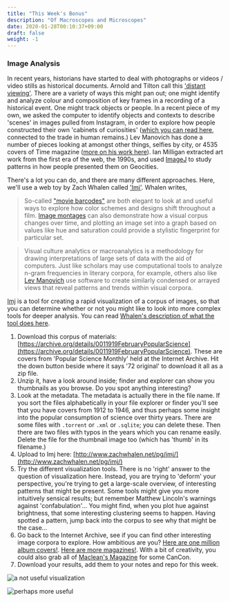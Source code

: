 ```yaml
---
title: "This Week's Bonus"
description: "Of Macroscopes and Microscopes"
date: 2020-01-28T00:10:37+09:00
draft: false
weight: -1
---
```


### Image Analysis

In recent years, historians have started to deal with photographs or videos / video stills as historical documents. Arnold and Tilton call this ['distant viewing'](https://distantviewing.org/pdf/distant-viewing.pdf). There are a variety of ways this might pan out; one might identify and analyze colour and composition of key frames in a recording of a historical event. One might track objects or people. In a recent piece of my own, we asked the computer to identify objects and contexts to describe 'scenes' in images pulled from Instagram, in order to explore how people constructed their own 'cabinets of curiosities' ([which you can read here](https://www.mdpi.com/2571-9408/3/2/13), connected to the trade in human remains.) Lev Manovich has done a number of pieces looking at amongst other things, selfies by city, or 4535 covers of Time magazine ([more on his work here](http://manovich.net/index.php/exhibitions)). Ian Milligan extracted art work from the first era of the web, the 1990s, and used [ImageJ](https://imagej.net/Welcome) to study patterns in how people presented them on Geocities.

There's a lot you can do, and there are many different approaches. Here, we'll use a web toy by Zach Whalen called ['Imj'](http://www.zachwhalen.net/pg/imj/). Whalen writes,

> So-called ["movie barcodes"](http://moviebarcode.tumblr.com/) are both elegant to look at and useful ways to explore how color schemes and designs shift throughout a film. [Image montages](https://www.flickr.com/photos/culturevis/4038907270/in/album-72157623414034532/) can also demonstrate how a visual corpus changes over time, and plotting an image set into a graph based on values like hue and saturation could provide a stylistic fingerprint for particular set.

> Visual culture analytics or macroanalytics is a methodology for drawing interpretations of large sets of data with the aid of computers. Just like scholars may use computational tools to analyze n-gram frequencies in literary corpora, for example, others also like [Lev Manovich](http://www.manovich.net/) use software to create similarly condensed or arrayed views that reveal patterns and trends within visual corpora.

[Imj](http://www.zachwhalen.net/pg/imj/) is a tool for creating a rapid visualization of a corpus of images, so that you can determine whether or not you might like to look into more complex tools for deeper analysis. You can read [Whalen's description of what the tool does here](http://www.zachwhalen.net/posts/imj-a-web-based-tool-for-visual-culture-macroanalytics/).

1. Download this corpus of materials: [https://archive.org/details/0011919FebruaryPopularScience](https://archive.org/details/0011919FebruaryPopularScience). These are covers from 'Popular Science Monthly' held at the Internet Archive. Hit the down button beside where it says '72 original' to download it all as a zip file.
2. Unzip it, have a look around inside; finder and explorer can show you thumbnails as you browse. Do you spot anything interesting?
3. Look at the metadata. The metadata is actually there in the file name. If you sort the files alphabetically in your file explorer or finder you'll see that you have covers from 1912 to 1946, and thus perhaps some insight into the popular consumption of science over thirty years. There are some files with `.torrent` or `.xml` or `.sqlite`; you can delete these. Then there are two files with typos in the years which you can rename easily. Delete the file for the thumbnail image too (which has 'thumb' in its filename.)
4. Upload to Imj here: [http://www.zachwhalen.net/pg/imj/](http://www.zachwhalen.net/pg/imj/)
5. Try the different visualization tools. There is no 'right' answer to the question of visualization here. Instead, you are trying to 'deform' your perspective, you're trying to get a large-scale overview, of interesting patterns that might be present. Some tools might give you more intuitively sensical results; but remember Matthew Lincoln's warnings against 'confabulation'... You might find, when you plot hue against brightness, that some interesting clustering seems to happen. Having spotted a pattern, jump back into the corpus to see why that might be the case...
6. Go back to the Internet Archive, see if you can find other interesting image corpora to explore. How ambitious are you? [Here are one million album covers!](https://archive.org/details/audio-covers). [Here are more magazines!](https://archive.org/search.php?query=magazine+collections&page=2). With a bit of creativity, you could also grab all of [Maclean's Magazine](https://archive.macleans.ca/issues) for some CanCon.
7. Download your results, add them to your notes and repo for this week.

![a not useful visualization](/images/imj/barcode.png)

![perhaps more useful](/images/imj/hue-brightness.png)
